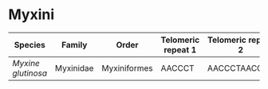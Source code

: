 # Myxini

| Species | Family | Order | Telomeric repeat 1 | Telomeric repeat 2 | Data type |
| -- | --- | --- | --- | --- | --- |
| *Myxine glutinosa* | Myxinidae | Myxiniformes | AACCCT | AACCCTAACCCT | pacbio |

